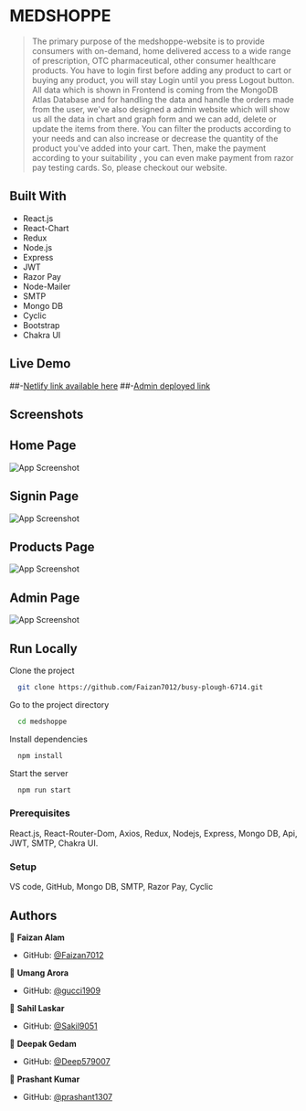 # MEDSHOPPE

>The primary purpose of the medshoppe-website is to provide consumers with on-demand, home delivered access to a wide range of prescription, OTC pharmaceutical, other consumer healthcare products. You have to login first before adding any product to cart or buying any product, you will stay Login until you press Logout button. All data which is shown in Frontend is coming from the MongoDB Atlas Database and for handling the data and handle the orders made from the user, we've also designed a admin website which will show us all the data in chart and graph form and we can add, delete or update the items from there. You can filter the products according to your needs and can also increase or decrease the quantity of the product you've added into your cart. Then, make the payment according to your suitability , you can even make payment from razor pay testing cards. So, please checkout our website.

## Built With

- React.js
- React-Chart
- Redux
- Node.js
- Express
- JWT
- Razor Pay
- Node-Mailer
- SMTP
- Mongo DB
- Cyclic
- Bootstrap
- Chakra UI

## Live Demo 

##-[Netlify link available here](https://medshoppe.netlify.app/)
##-[Admin deployed link](https://medshoppe-admin.netlify.app/)

## Screenshots
   ## Home Page
![App Screenshot](https://i.ibb.co/pZry8Tz/Screenshot-128.png)
   ## Signin Page
![App Screenshot](https://i.ibb.co/6WDBJgd/login-signup.png)
   ## Products Page
![App Screenshot](https://i.ibb.co/fvxqdhv/Screenshot-129.png)
   ## Admin Page
![App Screenshot](https://i.ibb.co/ThzLV4k/admin-page.png)


## Run Locally

Clone the project

```bash
  git clone https://github.com/Faizan7012/busy-plough-6714.git
```

Go to the project directory

```bash
  cd medshoppe
```

Install dependencies

```bash
  npm install
```

Start the server

```bash
  npm run start
```



### Prerequisites
React.js, React-Router-Dom, Axios, Redux, Nodejs, Express, Mongo DB, Api, JWT, SMTP, Chakra UI.

### Setup
VS code,
 GitHub, Mongo DB, SMTP, Razor Pay, Cyclic


## Authors

👤 **Faizan Alam**

- GitHub: [@Faizan7012](https://github.com/Faizan7012)

👤 **Umang Arora**

- GitHub: [@gucci1909](https://github.com/gucci1909)

👤 **Sahil Laskar**

- GitHub: [@Sakil9051](https://github.com/Sakil9051)

👤 **Deepak Gedam**

- GitHub: [@Deep579007](https://github.com/Deep579007)

👤 **Prashant Kumar**

- GitHub: [@prashant1307](https://github.com/prashant1307)
